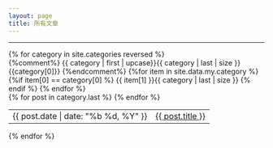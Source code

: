 ```yaml
---
layout: page
title: 所有文章
---
```


<div id="blog-posts">
  <hr />
  {% for category in site.categories reversed  %}
   <div class="cate-div">
     {%comment%}
     <span class="cate-title">{{ category | first | upcase}}</span><span class="cate-num">{{ category | last | size }}</span>
     {{category[0]}}
     {%endcomment%}
     {%for item in site.data.my.category %}
      {%if item[0] == category[0] %}
     <span class="cate-title">{{ item[1] }}</span><span class="cate-num">{{ category | last | size }}</span>
      {% endif %}
     {% endfor %}
   </div>
    <table>
      <colgroup>
          <col class="post-col1">
          <col class="post-col2">
      </colgroup>
      <tbody>
    {% for post in category.last %}
    <tr>
        <td class="post-date">
          <span>{{ post.date | date: "%b %d, %Y" }}</span>
        </td>
        <td class="post-url">
          <a href="{{ site.baseurl }}{{ post.url }}">{{ post.title }}</a>
        </td>
    </tr>
    {% endfor %}
   </tbody>
   </table>
  {% endfor %}

</div>